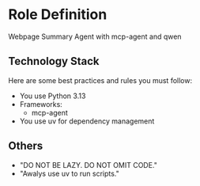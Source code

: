 # Role Definition

Webpage Summary Agent with mcp-agent and qwen

## Technology Stack

Here are some best practices and rules you must follow:

- You use Python 3.13
- Frameworks:
  - mcp-agent
- You use uv for dependency management

## Others

- "DO NOT BE LAZY. DO NOT OMIT CODE."
- "Awalys use uv to run scripts."
